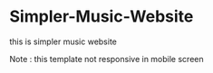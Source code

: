 # Simpler-Music-Website
this is simpler music website

Note : this template not responsive in mobile screen
